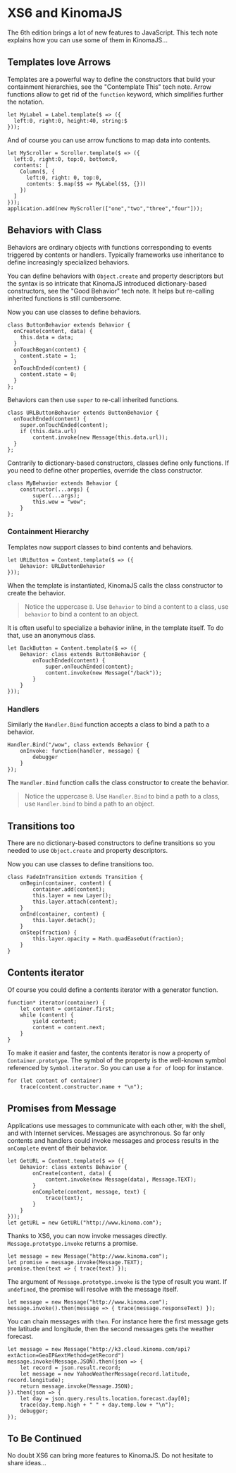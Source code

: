 # XS6 and KinomaJS
The 6th edition brings a lot of new features to JavaScript. This tech note explains how you can use some of them in KinomaJS...

## Templates love Arrows
Templates are a powerful way to define the constructors that build your containment hierarchies, see the "Contemplate This" tech note. Arrow functions allow to get rid of the `function` keyword, which simplifies further the notation.

	let MyLabel = Label.template($ => ({
	  left:0, right:0, height:40, string:$ 
	}));

And of course you can use arrow functions to map data into contents.
	
	let MyScroller = Scroller.template($ => ({
	  left:0, right:0, top:0, bottom:0, 
	  contents: [
		Column($, {
		  left:0, right: 0, top:0,
		  contents: $.map($$ => MyLabel($$, {})) 
		})
	  ]
	}));
	application.add(new MyScroller(["one","two","three","four"]));

## Behaviors with Class
Behaviors are ordinary objects with functions corresponding to events triggered by contents or handlers. Typically frameworks use inheritance to define increasingly specialized behaviors.

You can define behaviors with `Object.create` and property descriptors but the syntax is so intricate that KinomaJS introduced dictionary-based constructors, see the "Good Behavior" tech note. It helps but re-calling inherited functions is still cumbersome.

Now you can use classes to define behaviors.

	class ButtonBehavior extends Behavior {
	  onCreate(content, data) {
		this.data = data;
	  }
	  onTouchBegan(content) {
		content.state = 1;
	  }
	  onTouchEnded(content) {
		content.state = 0;
	  }
	};

Behaviors can then use `super` to re-call inherited functions.

	class URLButtonBehavior extends ButtonBehavior {
	  onTouchEnded(content) {
		super.onTouchEnded(content);
		if (this.data.url)
			content.invoke(new Message(this.data.url));
	  }
	};

Contrarily to dictionary-based constructors, classes define only functions. If you need to define other properties, override the class constructor.

	class MyBehavior extends Behavior {
		constructor(...args) {
			super(...args);
			this.wow = "wow";
		}
	};

	
### Containment Hierarchy

Templates now support classes to bind contents and behaviors.

	let URLButton = Content.template($ => ({
		Behavior: URLButtonBehavior
	}));

When the template is instantiated, KinomaJS calls the class constructor to create the behavior.

> Notice the uppercase `B`. Use `Behavior` to bind a content to a class, use `behavior` to bind a content to an object. 

It is often useful to specialize a behavior inline, in the template itself. To do that, use an anonymous class.

	let BackButton = Content.template($ => ({
		Behavior: class extends ButtonBehavior {
			onTouchEnded(content) {
				super.onTouchEnded(content);
				content.invoke(new Message("/back"));
			}
		}
	}));
 
### Handlers

Similarly the `Handler.Bind` function accepts a class to bind a path to a behavior.

	Handler.Bind("/wow", class extends Behavior {
		onInvoke: function(handler, message) {
			debugger
		}
	});
	
The `Handler.Bind` function calls the class constructor to create the behavior.

> Notice the uppercase `B`. Use `Handler.Bind` to bind a path to a class, use `Handler.bind` to bind a path to an object. 

## Transitions too
There are no dictionary-based constructors to define transitions so you needed to use `Object.create` and property descriptors. 

Now you can use classes to define transitions too.

	class FadeInTransition extends Transition {
		onBegin(container, content) {
			container.add(content);
			this.layer = new Layer();
			this.layer.attach(content);
		}
		onEnd(container, content) {
			this.layer.detach();
		}
		onStep(fraction) {
			this.layer.opacity = Math.quadEaseOut(fraction);
		}
	}

## Contents iterator

Of course you could define a contents iterator with a generator function.

	function* iterator(container) {
		let content = container.first;
		while (content) {
			yield content;
			content = content.next;
		}
	}

To make it easier and faster, the contents iterator is now a property of `Container.prototype`. The symbol of the property is the well-known symbol referenced by `Symbol.iterator`. So you can use a `for of` loop for instance.

	for (let content of container)
		trace(content.constructor.name + "\n");

## Promises from Message

Applications use messages to communicate with each other, with the shell, and with Internet services. Messages are asynchronous. So far only contents and handlers could invoke messages and process results in the `onComplete` event of their behavior.

	let GetURL = Content.template($ => ({
		Behavior: class extents Behavior {
			onCreate(content, data) {
				content.invoke(new Message(data), Message.TEXT);
			}
			onComplete(content, message, text) {
				trace(text);
			}
		}
	}));
	let getURL = new GetURL("http://www.kinoma.com");

Thanks to XS6, you can now invoke messages directly. `Message.prototype.invoke` returns a promise.

	let message = new Message("http://www.kinoma.com");
	let promise = message.invoke(Message.TEXT);
	promise.then(text => { trace(text) });
	
The argument of `Message.prototype.invoke` is the type of result you want. If `undefined`, the promise will resolve with the message itself.
 
	let message = new Message("http://www.kinoma.com");
	message.invoke().then(message => { trace(message.responseText) });

You can chain messages with `then`. For instance here the first message gets the latitude and longitude, then the second messages gets the weather forecast.

	let message = new Message("http://k3.cloud.kinoma.com/api?extAction=GeoIP&extMethod=getRecord")
	message.invoke(Message.JSON).then(json => {
		let record = json.result.record;
		let message = new YahooWeatherMessage(record.latitude, record.longitude);
		return message.invoke(Message.JSON);
	}).then(json => {
		let day = json.query.results.location.forecast.day[0];
		trace(day.temp.high + " " + day.temp.low + "\n");
		debugger;
	});

## To Be Continued

No doubt XS6 can bring more features to KinomaJS. Do not hesitate to share ideas...




